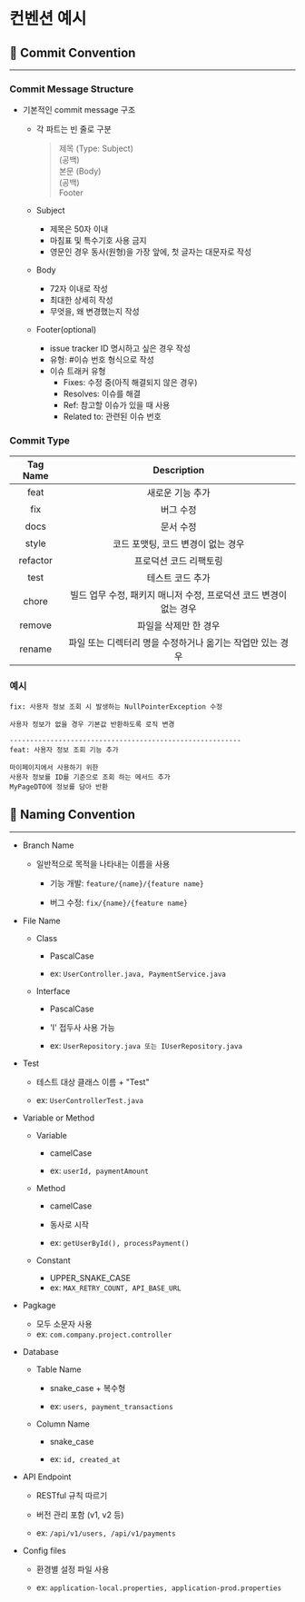 # 컨벤션 예시


## 🚩 Commit Convention

---

### Commit Message Structure

- 기본적인 commit message 구조

    - 각 파트는 빈 줄로 구분

      > 제목 (Type: Subject) <br />
      > (공백) <br />
      > 본문 (Body) <br />
      > (공백) <br />
      > Footer

    - Subject
        - 제목은 50자 이내
        - 마침표 및 특수기호 사용 금지
        - 영문인 경우 동사(원형)을 가장 앞에, 첫 글자는 대문자로 작성
    - Body
        - 72자 이내로 작성
        - 최대한 상세히 작성
        - 무엇을, 왜 변경했는지 작성
    - Footer(optional)
        - issue tracker ID 명시하고 싶은 경우 작성
        - 유형: #이슈 번호 형식으로 작성
        - 이슈 트래커 유형
            - Fixes: 수정 중(아직 해결되지 않은 경우)
            - Resolves: 이슈를 해결
            - Ref: 참고할 이슈가 있을 때 사용
            - Related to: 관련된 이슈 번호

### Commit Type

| Tag Name |                            Description                             |
| :------: | :----------------------------------------------------------------: |
|   feat   |                          새로운 기능 추가                          |
|   fix    |                             버그 수정                              |
|   docs   |                             문서 수정                              |
|  style   |                 코드 포맷팅, 코드 변경이 없는 경우                 |
| refactor |                       프로덕션 코드 리팩토링                       |
|   test   |                          테스트 코드 추가                          |
|  chore   | 빌드 업무 수정, 패키지 매니저 수정, 프로덕션 코드 변경이 없는 경우 |
|  remove  |                       파일을 삭제만 한 경우                        |
|  rename  |     파일 또는 디렉터리 명을 수정하거나 옮기는 작업만 있는 경우     |

### 예시

```
fix: 사용자 정보 조회 시 발생하는 NullPointerException 수정

사용자 정보가 없을 경우 기본값 반환하도록 로직 변경

---------------------------------------------------------
feat: 사용자 정보 조회 기능 추가

마이페이지에서 사용하기 위한
사용자 정보를 ID를 기준으로 조회 하는 메서드 추가
MyPageDTO에 정보를 담아 반환
```

## 🚩 Naming Convention

---

- Branch Name

    - 일반적으로 목적을 나타내는 이름을 사용

        - 기능 개발: `feature/{name}/{feature name}`

        - 버그 수정: `fix/{name}/{feature name}`

- File Name

    - Class

        - PascalCase

        - ex: `UserController.java, PaymentService.java`

    - Interface

        - PascalCase

        - 'I' 접두사 사용 가능

        - ex: `UserRepository.java 또는 IUserRepository.java`

- Test

    - 테스트 대상 클래스 이름 + "Test"

    - ex: `UserControllerTest.java`

- Variable or Method

    - Variable

        - camelCase

        - ex: `userId, paymentAmount`

    - Method

        - camelCase

        - 동사로 시작

        - ex: `getUserById(), processPayment()`

    - Constant
        - UPPER_SNAKE_CASE
        - ex: `MAX_RETRY_COUNT, API_BASE_URL`

- Pagkage

    - 모두 소문자 사용
    - ex: `com.company.project.controller`

- Database

    - Table Name

        - snake_case + 복수형

        - ex: `users, payment_transactions`

    - Column Name

        - snake_case

        - ex: `id, created_at`

- API Endpoint

    - RESTful 규칙 따르기

    - 버전 관리 포함 (v1, v2 등)

    - ex: `/api/v1/users, /api/v1/payments`

- Config files

    - 환경별 설정 파일 사용

    - ex: `application-local.properties, application-prod.properties`
